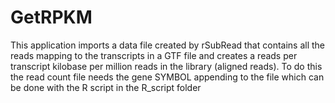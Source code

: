 # GetRPKM
This application imports a data file created by rSubRead that contains all the reads mapping to the transcripts in a GTF file and creates a reads per transcript kilobase per million reads in the library (aligned reads). To do this the read count file needs the gene SYMBOL appending to the file which can be done with the R script in the R_script folder
